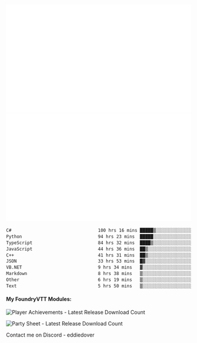 
![](https://raw.githubusercontent.com/eddiedover/ghstats/master/generated/overview.svg)
![](https://raw.githubusercontent.com/eddiedover/ghstats/master/generated/languages.svg)

<!--START_SECTION:waka-->

```txt
C#                                 100 hrs 16 mins █████▒░░░░░░░░░░░░░░░░░░░   21.30 %
Python                             94 hrs 23 mins  █████░░░░░░░░░░░░░░░░░░░░   20.06 %
TypeScript                         84 hrs 32 mins  ████▒░░░░░░░░░░░░░░░░░░░░   17.96 %
JavaScript                         44 hrs 36 mins  ██▒░░░░░░░░░░░░░░░░░░░░░░   09.48 %
C++                                41 hrs 31 mins  ██▒░░░░░░░░░░░░░░░░░░░░░░   08.82 %
JSON                               33 hrs 53 mins  █▓░░░░░░░░░░░░░░░░░░░░░░░   07.20 %
VB.NET                             9 hrs 34 mins   ▓░░░░░░░░░░░░░░░░░░░░░░░░   02.03 %
Markdown                           8 hrs 38 mins   ▒░░░░░░░░░░░░░░░░░░░░░░░░   01.84 %
Other                              6 hrs 19 mins   ▒░░░░░░░░░░░░░░░░░░░░░░░░   01.34 %
Text                               5 hrs 50 mins   ▒░░░░░░░░░░░░░░░░░░░░░░░░   01.24 %
```

<!--END_SECTION:waka-->

#### My FoundryVTT Modules:

  ![Player Achievements - Latest Release Download Count](https://img.shields.io/badge/dynamic/json?label=Player%20Achievements%20-%20Downloads@latest&query=assets%5B1%5D.download_count&url=https%3A%2F%2Fapi.github.com%2Frepos%2FEddieDover%2Ffvtt-player-achievements%2Freleases%2Flatest)

  ![Party Sheet - Latest Release Download Count](https://img.shields.io/badge/dynamic/json?label=Party%20Sheet%20-%20Downloads@latest&query=assets%5B1%5D.download_count&url=https%3A%2F%2Fapi.github.com%2Frepos%2FEddieDover%2Ffvtt-party-sheet%2Freleases%2Flatest)

<a rel="me" href="https://techhub.social/@EddieDover"></a>

Contact me on Discord - eddiedover
